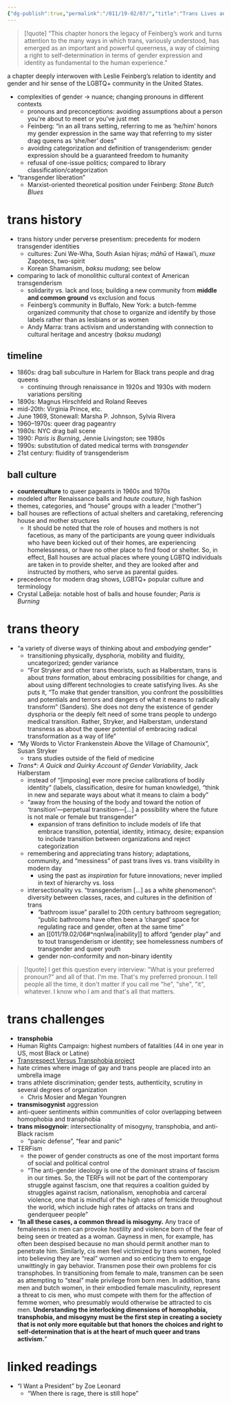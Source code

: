 ```yaml
---
{"dg-publish":true,"permalink":"/011/19-02/07/","title":"Trans Lives and Theories","tags":["SJS310"],"noteIcon":"fallback","created":"2024-09-26T13:45:04.172-07:00","updated":"2024-09-26T15:33:03.550-07:00"}
---
```


> [!quote] “This chapter honors the legacy of Feinberg’s work and turns attention to the many ways in which trans, variously understood, has emerged as an important and powerful queerness, a way of claiming a right to self-determination in terms of gender expression and identity as fundamental to the human experience.”

a chapter deeply interwoven with Leslie Feinberg’s relation to identity and gender and hir sense of the LGBTQ+ community in the United States.

- complexities of gender → nuance; changing pronouns in different contexts
	- pronouns and preconceptions: avoiding assumptions about a person you're about to meet or you've just met
	- Feinberg: “in an all trans setting, referring to me as ‘he/him’ honors my gender expression in the same way that referring to my sister drag queens as ‘she/her’ does”
	- avoiding categorization and definition of transgenderism: gender expression should be a guaranteed freedom to humanity
	- refusal of one-issue politics; compared to library classification/categorization
- “transgender liberation”
	- Marxist-oriented theoretical position under Feinberg: *Stone Butch Blues*
# trans history
- trans history under perverse presentism: precedents for modern transgender identities
	- cultures: Zuni We-Wha, South Asian hijras; _māhū_ of Hawai’i, *muxe* Zapotecs, two-spirit
	- Korean Shamanism, *baksu mudang*; see below
- comparing to lack of monolithic cultural context of American transgenderism
	- solidarity vs. lack and loss; building a new community from **middle and common ground** vs exclusion and focus
	- Feinberg’s community in Buffalo, New York: a butch-femme organized community that chose to organize and identify by those labels rather than as lesbians or as women
	- Andy Marra: trans activism and understanding with connection to cultural heritage and ancestry (*baksu mudang*)
## timeline
- 1860s: drag ball subculture in Harlem for Black trans people and drag queens
	- continuing through renaissance in 1920s and 1930s with modern variations persiting
- 1890s: Magnus Hirschfeld and Roland Reeves
- mid-20th: Virginia Prince, etc.
- June 1969, Stonewall: Marsha P. Johnson, Sylvia Rivera
- 1960–1970s: queer drag pageantry
- 1980s: NYC drag ball scene
- 1990: *Paris is Burning*, Jennie Livingston; see 1980s
- 1990s: substitution of dated medical terms with *transgender*
- 21st century: fluidity of transgenderism
## ball culture
- **counterculture** to queer pageants in 1960s and 1970s
- modeled after Renaissance balls and *haute couture*, high fashion
- themes, categories, and “house” groups with a leader (“mother”)
- ball houses are reflections of actual shelters and caretaking, referencing house and mother structures
	- It should be noted that the role of houses and mothers is not facetious, as many of the participants are young queer individuals who have been kicked out of their homes, are experiencing homelessness, or have no other place to find food or shelter. So, in effect, Ball houses are actual places where young LGBTQ individuals are taken in to provide shelter, and they are looked after and instructed by mothers, who serve as parental guides.
- precedence for modern drag shows, LGBTQ+ popular culture and terminology
- Crystal LaBeija: notable host of balls and house founder; *Paris is Burning*
# trans theory
- “a variety of diverse ways of thinking about and *embodying* gender”
	- transitioning physically, dysphoria, mobility and fluidity, uncategorized; gender variance
	- “For Stryker and other trans theorists, such as Halberstam, trans is about _trans_ formation, about embracing possibilities for change, and about using different technologies to create satisfying lives. As she puts it, “To make that gender transition, you confront the possibilities and potentials and terrors and dangers of what it means to radically transform” (Sanders). She does not deny the existence of gender dysphoria or the deeply felt need of some trans people to undergo medical transition. Rather, Stryker, and Halberstam, understand transness as about the queer potential of embracing radical transformation as a way of life”
- “My Words to Victor Frankenstein Above the Village of Chamounix”, Susan Stryker
	- trans studies outside of the field of medicine
- *Trans\*: A Quick and Quirky Account of Gender Variability*, Jack Halberstam
	- instead of “\[imposing] ever more precise calibrations of bodily identity” (labels, classification, desire for human knowledge), “think in new and separate ways about what it means to claim a body”
	- “away from the housing of the body and toward the notion of ‘transition’—perpetual transition—\[…] a possibility where the future is not male or female but transgender”
		- expansion of trans definition to include models of life that embrace transition, potential, identity, intimacy, desire; expansion to include transition between organizations and reject categorization
	- remembering and appreciating trans history; adaptations, community, and “messiness” of past trans lives vs. trans visibility in modern day
		- using the past as *inspiration* for future innovations; never implied in text of hierarchy vs. loss
	- intersectionality vs. “transgenderism \[…] as a white phenomenon”: diversity between classes, races, and cultures in the definition of trans
		- “bathroom issue” parallel to 20th century bathroom segregation; “public bathrooms have often been a ‘charged’ space for regulating race and gender, often at the same time”
		- an [[011/19.02/06#^nqnlwa\|inability]] to afford “gender play” and to tout transgenderism or identity; see homelessness numbers of transgender and queer youth
		- gender non-conformity and non-binary identity
> [!quote] I get this question every interview: "What is your preferred pronoun?" and all of that. I'm me. That's my preferred pronoun. I tell people all the time, it don't matter if you call me "he", "she", "it", whatever. I know who I am and that's all that matters.

# trans challenges
- **transphobia**
- Human Rights Campaign: highest numbers of fatalities (44 in one year in US, most Black or Latine)
- [Transrespect Versus Transphobia project](https://transrespect.org/en/)
- hate crimes where image of gay and trans people are placed into an umbrella image
- trans athlete discrimination; gender tests, authenticity, scrutiny in several degrees of organization
	- Chris Mosier and Megan Youngren
- **transmisogynist** aggression
- anti-queer sentiments within communities of color overlapping between homophobia and transphobia
- **trans misogynoir**: intersectionality of misogyny, transphobia, and anti-Black racism
	- “panic defense”, “fear and panic”
- TERFism
	- the power of gender constructs as one of the most important forms of social and political control
	- “The anti-gender ideology is one of the dominant strains of fascism in our times. So, the TERFs will not be part of the contemporary struggle against fascism, one that requires a coalition guided by struggles against racism, nationalism, xenophobia and carceral violence, one that is mindful of the high rates of femicide throughout the world, which include high rates of attacks on trans and genderqueer people”
- “**In all these cases, a common thread is misogyny.** Any trace of femaleness in men can provoke hostility and violence born of the fear of being seen or treated as a woman. Gayness in men, for example, has often been despised because no man should permit another man to penetrate him. Similarly, cis men feel victimized by trans women, fooled into believing they are “real” women and so enticing them to engage unwittingly in gay behavior. Transmen pose their own problems for cis transphobes. In transitioning from female to male, transmen can be seen as attempting to “steal” male privilege from born men. In addition, trans men and butch women, in their embodied female masculinity, represent a threat to cis men, who must compete with them for the affection of femme women, who presumably would otherwise be attracted to cis men. **Understanding the interlocking dimensions of homophobia, transphobia, and misogyny must be the first step in creating a society that is not only more equitable but that honors the choices and right to self-determination that is at the heart of much queer and trans activism.**”
# linked readings
- “I Want a President” by Zoe Leonard
	- “When there is rage, there is still hope”